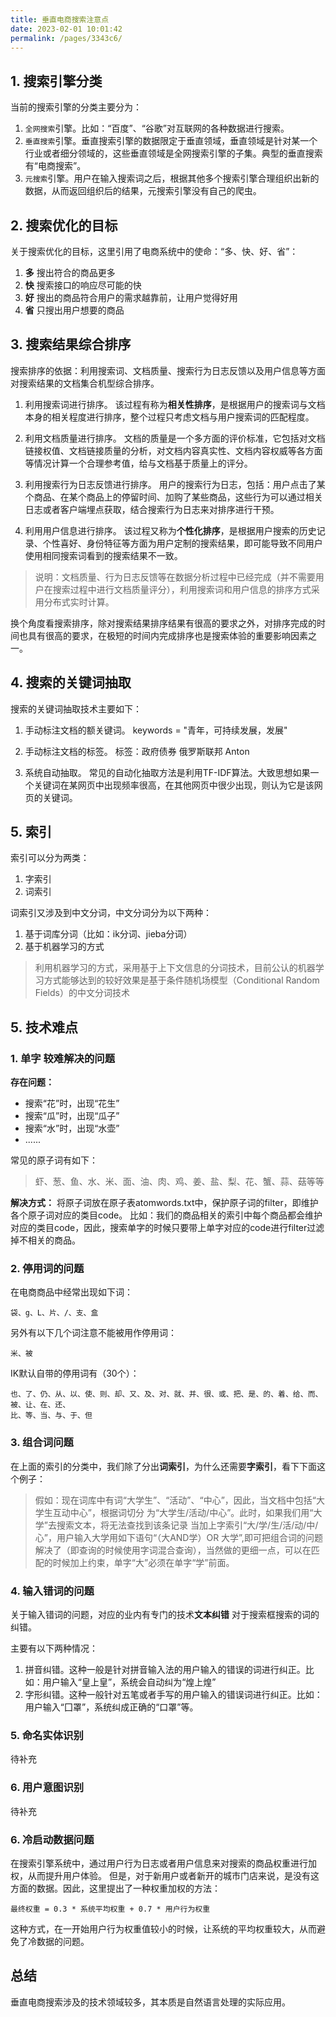 ```yaml
---
title: 垂直电商搜索注意点
date: 2023-02-01 10:01:42
permalink: /pages/3343c6/
---
```


## 1. 搜索引擎分类
当前的搜索引擎的分类主要分为：
1. `全网搜索`引擎。比如：“百度”、“谷歌”对互联网的各种数据进行搜索。
2. `垂直搜索`引擎。垂直搜索引擎的数据限定于垂直领域，垂直领域是针对某一个行业或者细分领域的，这些垂直领域是全网搜索引擎的子集。典型的垂直搜索有“电商搜索”。
3. `元搜索`引擎。用户在输入搜索词之后，根据其他多个搜索引擎合理组织出新的数据，从而返回组织后的结果，元搜索引擎没有自己的爬虫。

## 2. 搜索优化的目标
关于搜索优化的目标，这里引用了电商系统中的使命：“多、快、好、省”：
1. **多** 搜出符合的商品更多 
2. **快** 搜索接口的响应尽可能的快
3. **好** 搜出的商品符合用户的需求越靠前，让用户觉得好用
4. **省** 只搜出用户想要的商品

## 3. 搜索结果综合排序
搜索排序的依据：利用搜索词、文档质量、搜索行为日志反馈以及用户信息等方面对搜索结果的文档集合机型综合排序。

1. 利用搜索词进行排序。
该过程有称为**相关性排序**，是根据用户的搜索词与文档本身的相关程度进行排序，整个过程只考虑文档与用户搜索词的匹配程度。

2. 利用文档质量进行排序。
文档的质量是一个多方面的评价标准，它包括对文档链接权值、文档链接质量的分析，对文档内容真实性、文档内容权威等各方面等情况计算一个合理参考值，给与文档基于质量上的评分。

3. 利用搜索行为日志反馈进行排序。
用户的搜索行为日志，包括：用户点击了某个商品、在某个商品上的停留时间、加购了某些商品，这些行为可以通过相关日志或者客户端埋点获取，结合搜索行为日志来对排序进行干预。

4. 利用用户信息进行排序。
该过程又称为**个性化排序**，是根据用户搜索的历史记录、个性喜好、身份特征等方面为用户定制的搜索结果，即可能导致不同用户使用相同搜索词看到的搜索结果不一致。

> 说明：文档质量、行为日志反馈等在数据分析过程中已经完成（并不需要用户在搜索过程中进行文档质量评分），利用搜索词和用户信息的排序方式采用分布式实时计算。

换个角度看搜索排序，除对搜索结果排序结果有很高的要求之外，对排序完成的时间也具有很高的要求，在极短的时间内完成排序也是搜索体验的重要影响因素之一。

## 4. 搜索的关键词抽取
搜索的关键词抽取技术主要如下：
1. 手动标注文档的额关键词。
keywords = "青年，可持续发展，发展"

2. 手动标注文档的标签。
标签：政府债券 俄罗斯联邦 Anton

3. 系统自动抽取。
常见的自动化抽取方法是利用TF-IDF算法。大致思想如果一个关键词在某网页中出现频率很高，在其他网页中很少出现，则认为它是该网页的关键词。

## 5. 索引
索引可以分为两类：
1. 字索引
2. 词索引

词索引又涉及到中文分词，中文分词分为以下两种：
1. 基于词库分词（比如：ik分词、jieba分词）
2. 基于机器学习的方式
> 利用机器学习的方式，采用基于上下文信息的分词技术，目前公认的机器学习方式能够达到的较好效果是基于条件随机场模型（Conditional Random Fields）的中文分词技术

## 5. 技术难点
### 1.  **单字** 较难解决的问题
**存在问题：**
- 搜索“花”时，出现“花生”
- 搜索“瓜”时，出现“瓜子”
- 搜索“水”时，出现“水壶”
- ......

常见的原子词有如下：
> 虾、葱、鱼、水、米、面、油、肉、鸡、姜、盐、梨、花、蟹、蒜、菇等等

**解决方式：**
将原子词放在原子表atomwords.txt中，保护原子词的filter，即维护各个原子词对应的类目code。
比如：我们的商品相关的索引中每个商品都会维护对应的类目code，因此，搜索单字的时候只要带上单字对应的code进行filter过滤掉不相关的商品。

### 2. 停用词的问题
在电商商品中经常出现如下词：
```
袋、g、L、片、/、支、盒
```
另外有以下几个词注意不能被用作停用词：
```
米、被
```
IK默认自带的停用词有（30个）：
```
也、了、仍、从、以、使、则、却、又、及、对、就、并、很、或、把、是、的、着、给、而、被、让、在、还、
比、等、当、与、于、但
```

### 3. 组合词问题
在上面的索引的分类中，我们除了分出**词索引**，为什么还需要**字索引**，看下下面这个例子：
> 假如：现在词库中有词“大学生”、“活动”、“中心”，因此，当文档中包括“大学生互动中心”，根据词切分
为“大学生/活动/中心”。此时，如果我们用“大学”去搜索文本，将无法查找到该条记录
当加上字索引“大/学/生/活/动/中/心”，用户输入大学用如下语句“（大AND学）OR 大学”,即可把组合词的问题解决了（即查询的时候使用字词混合查询），当然做的更细一点，可以在匹配的时候加上约束，单字“大”必须在单字“学”前面。

### 4. 输入错词的问题

关于输入错词的问题，对应的业内有专门的技术**文本纠错**
对于搜索框搜索的词的纠错。

主要有以下两种情况：

1. 拼音纠错。这种一般是针对拼音输入法的用户输入的错误的词进行纠正。比如：用户输入“皇上皇”，系统会自动纠为“煌上煌”
2. 字形纠错。这种一般针对五笔或者手写的用户输入的错误词进行纠正。比如：用户输入“囗罩”，系统纠成正确的“口罩”等。

### 5. 命名实体识别
待补充

### 6. 用户意图识别
待补充

### 6. 冷启动数据问题
在搜索引擎系统中，通过用户行为日志或者用户信息来对搜索的商品权重进行加权，从而提升用户体验。
但是，对于新用户或者新开的城市门店来说，是没有这方面的数据。因此，这里提出了一种权重加权的方法：
```
最终权重 = 0.3 * 系统平均权重 + 0.7 * 用户行为权重
```
这种方式，在一开始用户行为权重值较小的时候，让系统的平均权重较大，从而避免了冷数据的问题。

## 总结
垂直电商搜索涉及的技术领域较多，其本质是自然语言处理的实际应用。
